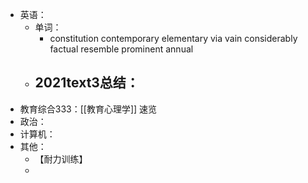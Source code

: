 - 英语：
	- 单词：
		- constitution
		  contemporary
		  elementary
		  via
		  vain
		  considerably
		  factual
		  resemble
		  prominent
		  annual
	- 2021text3总结：
		-
- 教育综合333：[[教育心理学]] 速览
- 政治：
- 计算机：
- 其他：
	- 【耐力训练】
	-